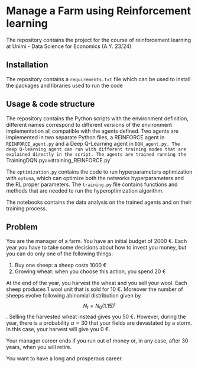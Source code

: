 # Manage a Farm using Reinforcement learning

The repository contains the project for the course of reinforcement learning at Unimi - Data Science for Economics (A.Y. 23/24)

## Installation
The repository contains a `requirements.txt` file which can be used to install the packages and libraries used to run the code

## Usage & code structure
The repository contains the Python scripts with the environment definition, different names correspond to different versions of the environment implementation all compatible with the agents defined.
Two agents are implemented in two separate Python files, a REINFORCE agent in `REINFORCE_agent.py` and a Deep Q-Learning agent in `DQN_agent.py. The deep Q-learning agent can run with different training modes that are explained directly in the script. The agents are trained running the `TrainingDQN.py` and `training_REINFORCE.py`  

The `optimization.py` contains the code to run hyperparameters optimization with `optuna`, which can optimize both the networks hyperparameters and the RL proper parameters.
The `training.py` file contains functions and methods that are needed to run the hyperoptimization algorithm.

The notebooks contains the data analysis on the trained agents and on their training process.

## Problem
You are the manager of a farm. You have an initial budget of 2000 €. Each year you have to take some decisions about how to invest you money, but you can do only one of the following things:
1. Buy one sheep: a sheep costs 1000 €
2. Growing wheat: when you choose this action, you spend 20 €

At the end of the year, you harvest the wheat and you sell your wool. Each sheep produces 1 wool unit that is sold for 10 €. Moreover the number of sheeps evolve following abinomial distribution given by $$N_t = N_0 (1.15)^t $$.
Selling the harvested wheat instead gives you 50 €. However, during the year, there is a probability $\alpha = 30%$ that your fields are devastated by a storm. In this case, your harvest will give you 0 €.

Your manager career ends if you run out of money or, in any case, after 30 years, when you will retire.

You want to have a long and prosperous career.
